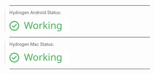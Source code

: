 <!-- SVGs for Status -->
[w]: https://raw.githubusercontent.com/FRX397/GitHub-Markdown/main/blockquotes/badge/dark-theme/working.svg

[n]: https://raw.githubusercontent.com/FRX397/GitHub-Markdown/main/blockquotes/badge/dark-theme/Nw.svg

> ___

> Hydrogen Android Status:
>
> ![w]

> ___

> Hydrogen Mac Status:
>
> ![w]

> ___ 
